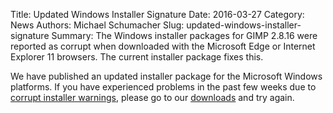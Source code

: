 Title: Updated Windows Installer Signature
Date: 2016-03-27
Category: News
Authors: Michael Schumacher
Slug: updated-windows-installer-signature
Summary: The Windows installer packages for GIMP 2.8.16 were reported as corrupt when downloaded with the Microsoft Edge or Internet Explorer 11 browsers. The current installer package fixes this.

We have published an updated installer package for the Microsoft Windows platforms. If you have experienced problems in the past few weeks due to [corrupt installer warnings](/news/2016/03/17/corrupt-windows-installer-warnings/), please go to our [downloads](/downloads/) and try again.